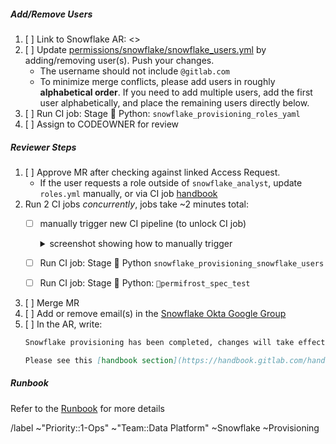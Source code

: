 ##### Add/Remove Users

1. [ ] Link to Snowflake AR: \<>
1. [ ] Update [permissions/snowflake/snowflake_users.yml](https://gitlab.com/gitlab-data/analytics/-/blob/master/permissions/snowflake/snowflake_users.yml?ref_type=heads) by adding/removing user(s). Push your changes.
    - The username should not include `@gitlab.com`
    - To minimize merge conflicts, please add users in roughly **alphabetical order**. If you need to add multiple users, add the first user alphabetically, and place the remaining users directly below.
1. [ ] Run CI job: Stage :snake: Python: `snowflake_provisioning_roles_yaml`
1. [ ] Assign to CODEOWNER for review

##### Reviewer Steps

1. [ ] Approve MR after checking against linked Access Request.
    - If the user requests a role outside of `snowflake_analyst`, update `roles.yml` manually,  or via CI job [handbook](https://handbook.gitlab.com/handbook/business-technology/data-team/platform/ci-jobs/#further-explanation-1)
1. Run 2 CI jobs *concurrently*, jobs take ~2 minutes total:
    - [ ] manually trigger new CI pipeline (to unlock CI job)
        <details><summary>screenshot showing how to manually trigger</summary>

        ![image](/uploads/2a5ecbdf3adc6093069bf8951282af43/image.png){width=525 height=116}
        </details>
    - [ ] Run CI job: Stage :snake: Python `snowflake_provisioning_snowflake_users`
    - [ ] Run CI job: Stage :snake: Python: `🧊permifrost_spec_test`
1. [ ] Merge MR
1. [ ] Add or remove email(s) in the [Snowflake Okta Google Group](https://groups.google.com/a/gitlab.com/g/okta-snowflake-users/members?pli=1)
1. [ ] In the AR, write:
    ```md
    Snowflake provisioning has been completed, changes will take effect at 1:30AM UTC/5:30PM PST.

    Please see this [handbook section](https://handbook.gitlab.com/handbook/business-technology/data-team/platform/#logging-in-and-using-the-correct-role) for logging in.
    ```

##### Runbook

Refer to the [Runbook](https://gitlab.com/gitlab-data/runbooks/-/blob/main/snowflake_provisioning_automation/snowflake_provisioning_automation.md) for more details


/label ~"Priority::1-Ops" ~"Team::Data Platform"  ~Snowflake ~Provisioning
